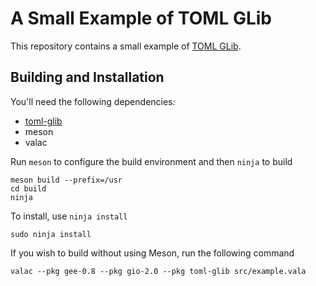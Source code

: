 # A Small Example of TOML GLib

This repository contains a small example of [TOML GLib](https://github.com/elegaanz/toml-glib).

## Building and Installation

You'll need the following dependencies:

* [toml-glib](https://github.com/elegaanz/toml-glib)
* meson
* valac

Run `meson` to configure the build environment and then `ninja` to build

    meson build --prefix=/usr
    cd build
    ninja

To install, use `ninja install`

    sudo ninja install

If you wish to build without using Meson, run the following command

    valac --pkg gee-0.8 --pkg gio-2.0 --pkg toml-glib src/example.vala
